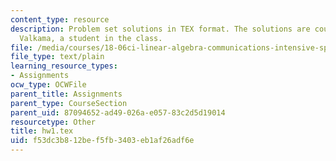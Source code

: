 ```yaml
---
content_type: resource
description: Problem set solutions in TEX format. The solutions are courtesy of Juha
  Valkama, a student in the class.
file: /media/courses/18-06ci-linear-algebra-communications-intensive-spring-2004/f53dc3b812bef5fb3403eb1af26adf6e_hw1.tex
file_type: text/plain
learning_resource_types:
- Assignments
ocw_type: OCWFile
parent_title: Assignments
parent_type: CourseSection
parent_uid: 87094652-ad49-026a-e057-83c2d5d19014
resourcetype: Other
title: hw1.tex
uid: f53dc3b8-12be-f5fb-3403-eb1af26adf6e
---
```

